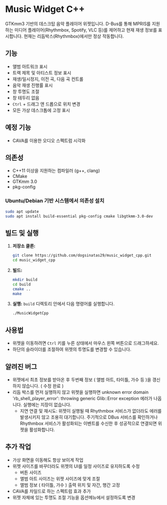 # Music Widget C++

GTKmm3 기반의 데스크탑 음악 플레이어 위젯입니다. D-Bus를 통해 MPRIS를 지원하는 미디어 플레이어(Rhythmbox, Spotify, VLC 등)를 제어하고 현재 재생 정보를 표시합니다.
현재는 리듬박스(Rhythmbox)에서만 정상 작동합니다.
## 기능

- 앨범 아트워크 표시
- 트랙 제목 및 아티스트 정보 표시
- 재생/일시정지, 이전 곡, 다음 곡 컨트롤
- 음악 재생 진행률 표시
- 창 투명도 조절
- 창 테두리 없음
- `Ctrl` + 드래그 앤 드롭으로 위치 변경
- 모든 가상 데스크톱에 고정 표시

## 예정 기능

- CAVA를 이용한 오디오 스펙트럼 시각화

## 의존성

- C++11 이상을 지원하는 컴파일러 (g++, clang)
- CMake
- GTKmm 3.0
- pkg-config

### Ubuntu/Debian 기반 시스템에서 의존성 설치

```bash
sudo apt update
sudo apt install build-essential pkg-config cmake libgtkmm-3.0-dev
```

## 빌드 및 실행

1.  **저장소 클론:**
    ```bash
    git clone https://github.com/dogsinatas29/music_widget_cpp.git
    cd music_widget_cpp
    ```

2.  **빌드:**
    ```bash
    mkdir build
    cd build
    cmake ..
    make
    ```

3.  **실행:**
    `build` 디렉토리 안에서 다음 명령어를 실행합니다.
    ```bash
    ./MusicWidgetCpp
    ```

## 사용법

- 위젯을 이동하려면 `Ctrl` 키를 누른 상태에서 마우스 왼쪽 버튼으로 드래그하세요.
- 하단의 슬라이더를 조절하여 위젯의 투명도를 변경할 수 있습니다.

## 알려진 버그 
- 위젯에서 최초 정보를 받아온 후 두번째 정보 ( 앨범 아트, 타이틀, 가수 등 )을 갱신하지 않습니다. ( 수정 완료 )
- 리듬 박스를 먼저 실행하지 않고 위젯을 실행하면  unknown error domain 'rb_shell_player_error': throwing generic Glib::Error exception
에러가 나옵니다. 실행에는 지장이 없습니다. 
    - 지연 연결 및 재시도: 위젯이 실행될 때 Rhythmbox 서비스가 없더라도 에러를 발생시키지 않고 조용히 대기합니다. 주기적으로 DBus 서비스를 확인하거나 Rhythmbox 서비스가 활성화되는 이벤트를 수신한 후 성공적으로 연결되면 위젯을 활성화합니다.



## 추가 작업 
- 가상 화면을 이동해도 항상 보이게 작업
- 위젯 사이즈를 바꾸더라도 위젯의 UI를 일정 사이즈로 유지하도록 수정
    - 버튼 사이즈
    - 앨범 아트 사이즈는 위젯 사이즈에 맞게 조절
    - 앨범 정보 ( 타이틀, 가수 ) 출력 위치 및 자간, 행간 고정
- CAVA를 차일드로 하는 스펙트럼 효과 추가
- 위젯 자체에 있는 투명도 조절 기능을 옵션메뉴에서 설정하도록 변경


